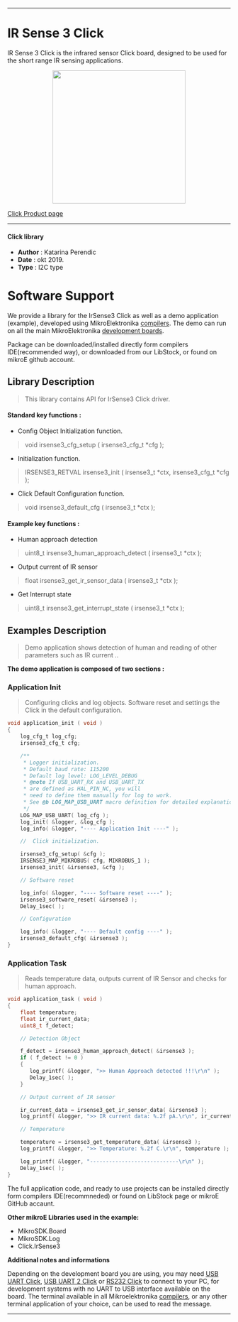 
 

---
# IR Sense 3 Click

IR Sense 3 Click is the infrared sensor Click board, designed to be used for the short range IR sensing applications. 

<p align="center">
  <img src="https://download.mikroe.com/images/click_for_ide/irsense3_click.png" height=300px>
</p>

[Click Product page](https://www.mikroe.com/ir-sense-3-click)

---


#### Click library 

- **Author**        : Katarina Perendic
- **Date**          : okt 2019.
- **Type**          : I2C type


# Software Support

We provide a library for the IrSense3 Click 
as well as a demo application (example), developed using MikroElektronika 
[compilers](https://shop.mikroe.com/compilers). 
The demo can run on all the main MikroElektronika [development boards](https://shop.mikroe.com/development-boards).

Package can be downloaded/installed directly form compilers IDE(recommended way), or downloaded from our LibStock, or found on mikroE github account. 

## Library Description

> This library contains API for IrSense3 Click driver.

#### Standard key functions :

- Config Object Initialization function.
> void irsense3_cfg_setup ( irsense3_cfg_t *cfg ); 
 
- Initialization function.
> IRSENSE3_RETVAL irsense3_init ( irsense3_t *ctx, irsense3_cfg_t *cfg );

- Click Default Configuration function.
> void irsense3_default_cfg ( irsense3_t *ctx );


#### Example key functions :

- Human approach detection
> uint8_t irsense3_human_approach_detect ( irsense3_t *ctx );
 
- Output current of IR sensor
> float irsense3_get_ir_sensor_data ( irsense3_t *ctx );

- Get Interrupt state
> uint8_t irsense3_get_interrupt_state ( irsense3_t *ctx );

## Examples Description

> Demo application shows detection of human and reading of 
> other parameters such as IR current ..

**The demo application is composed of two sections :**

### Application Init 

> Configuring clicks and log objects.
> Software reset and settings the Click in the default configuration.

```c
void application_init ( void )
{
    log_cfg_t log_cfg;
    irsense3_cfg_t cfg;

    /** 
     * Logger initialization.
     * Default baud rate: 115200
     * Default log level: LOG_LEVEL_DEBUG
     * @note If USB_UART_RX and USB_UART_TX 
     * are defined as HAL_PIN_NC, you will 
     * need to define them manually for log to work. 
     * See @b LOG_MAP_USB_UART macro definition for detailed explanation.
     */
    LOG_MAP_USB_UART( log_cfg );
    log_init( &logger, &log_cfg );
    log_info( &logger, "---- Application Init ----" );

    //  Click initialization.

    irsense3_cfg_setup( &cfg );
    IRSENSE3_MAP_MIKROBUS( cfg, MIKROBUS_1 );
    irsense3_init( &irsense3, &cfg );

    // Software reset

    log_info( &logger, "---- Software reset ----" );
    irsense3_software_reset( &irsense3 );
    Delay_1sec( );

    // Configuration

    log_info( &logger, "---- Default config ----" );
    irsense3_default_cfg( &irsense3 );
}
```

### Application Task

> Reads temperature data, outputs current of IR Sensor and checks for human approach. 

```c
void application_task ( void )
{
    float temperature;
    float ir_current_data;
    uint8_t f_detect;

    // Detection Object

    f_detect = irsense3_human_approach_detect( &irsense3 );
    if ( f_detect != 0 )
    {
       log_printf( &logger, ">> Human Approach detected !!!\r\n" );
       Delay_1sec( );
    }

    // Output current of IR sensor

    ir_current_data = irsense3_get_ir_sensor_data( &irsense3 );
    log_printf( &logger, ">> IR current data: %.2f pA.\r\n", ir_current_data );

    // Temperature

    temperature = irsense3_get_temperature_data( &irsense3 );
    log_printf( &logger, ">> Temperature: %.2f C.\r\n", temperature );

    log_printf( &logger, "----------------------------\r\n" );
    Delay_1sec( );
}
```

The full application code, and ready to use projects can be  installed directly form compilers IDE(recommneded) or found on LibStock page or mikroE GitHub accaunt.

**Other mikroE Libraries used in the example:** 

- MikroSDK.Board
- MikroSDK.Log
- Click.IrSense3

**Additional notes and informations**

Depending on the development board you are using, you may need 
[USB UART Click](https://shop.mikroe.com/usb-uart-click), 
[USB UART 2 Click](https://shop.mikroe.com/usb-uart-2-click) or 
[RS232 Click](https://shop.mikroe.com/rs232-click) to connect to your PC, for 
development systems with no UART to USB interface available on the board. The 
terminal available in all Mikroelektronika 
[compilers](https://shop.mikroe.com/compilers), or any other terminal application 
of your choice, can be used to read the message.



---
